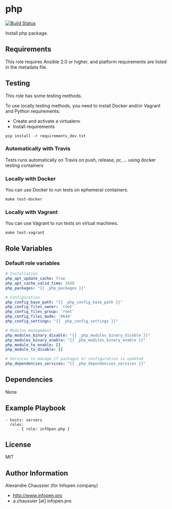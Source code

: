 # php


[![Build Status](https://travis-ci.org/infOpen/ansible-role-php.svg?branch=master)](https://travis-ci.org/infOpen/ansible-role-php)

Install php package.

## Requirements

This role requires Ansible 2.0 or higher, and platform requirements are listed
in the metadata file.

## Testing

This role has some testing methods.

To use locally testing methods, you need to install Docker and/or Vagrant and Python requirements:

* Create and activate a virtualenv
* Install requirements

```
pip install -r requirements_dev.txt
```

### Automatically with Travis

Tests runs automatically on Travis on push, release, pr, ... using docker testing containers

### Locally with Docker

You can use Docker to run tests on ephemeral containers.

```
make test-docker
```

### Locally with Vagrant

You can use Vagrant to run tests on virtual machines.

```
make test-vagrant
```

## Role Variables

### Default role variables

```yaml
# Installation
php_apt_update_cache: True
php_apt_cache_valid_time: 3600
php_packages: "{{ _php_packages }}"

# Configuration
php_config_base_path: "{{ _php_config_base_path }}"
php_config_files_owner: 'root'
php_config_files_group: 'root'
php_config_files_mode: '0644'
php_config_settings: "{{ _php_config_settings }}"

# Modules management
php_modules_binary_disable: "{{ _php_modules_binary_disable }}"
php_modules_binary_enable: "{{ _php_modules_binary_enable }}"
php_module_to_enable: []
php_module_to_disable: []

# Services to manage if packages or configuration is updated
php_dependencies_services: "{{ _php_dependencies_services }}"
```

## Dependencies

None

## Example Playbook

    - hosts: servers
      roles:
         - { role: infOpen.php }

## License

MIT

## Author Information

Alexandre Chaussier (for Infopen company)
- http://www.infopen.pro
- a.chaussier [at] infopen.pro
